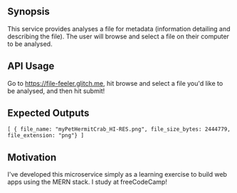 ## Synopsis

This service provides analyses a file for metadata (information detailing and describing the file). The user will browse and select a file on their computer to be analysed.

## API Usage

Go to https://file-feeler.glitch.me, hit browse and select a file you'd like to be analysed, and then hit submit!

## Expected Outputs

`[ { file_name: "myPetHermitCrab_HI-RES.png", file_size_bytes: 2444779, file_extension: "png"} ]`


## Motivation

I've developed this microservice simply as a learning exercise to build web apps using the MERN stack. I study at freeCodeCamp!